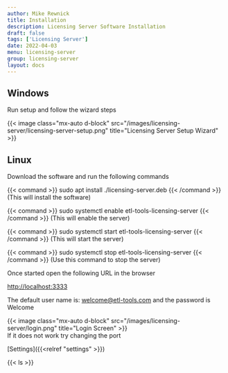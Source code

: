 ```yaml
---
author: Mike Rewnick
title: Installation
description: Licensing Server Software Installation
draft: false
tags: ['Licensing Server']
date: 2022-04-03
menu: licensing-server
group: licensing-server
layout: docs
---
```


## Windows

Run setup and follow the wizard steps

{{< image class="mx-auto d-block"  src="/images/licensing-server/licensing-server-setup.png" title="Licensing Server Setup Wizard" >}}

## Linux

Download the software and run the following commands

{{< command >}}
sudo apt install ./licensing-server.deb
{{< /command >}}
(This will install the software)

{{< command >}}
sudo systemctl enable etl-tools-licensing-server
{{< /command >}}
(This will enable the server)

{{< command >}}
sudo systemctl start etl-tools-licensing-server
{{< /command >}}
(This will start the server)

{{< command >}}
sudo systemctl stop etl-tools-licensing-server
{{< /command >}}
(Use this command to stop the server)

Once started open the following URL in the browser

[http://localhost:3333](http://localhost:3333)

The default user name is: welcome@etl-tools.com and the password is Welcome

{{< image class="mx-auto d-block"  src="/images/licensing-server/login.png"  title="Login Screen" >}}
\
If it does not work try changing the port

[Settings]({{<relref "settings" >}})

{{< ls >}}
